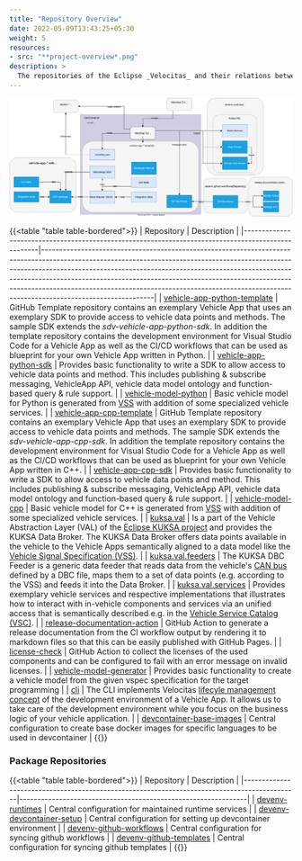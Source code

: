 ```yaml
---
title: "Repository Overview"
date: 2022-05-09T13:43:25+05:30
weight: 5
resources:
- src: "**project-overview*.png"
description: >
  The repositories of the Eclipse _Velocitas_ and their relations between each other
---
```


![Project Overview](./project-overview.drawio.svg)

{{<table "table table-bordered">}}
| Repository                                                                                        | Description                                                                                                                                                                                                                                                                                                                                                                                                                         |
|---------------------------------------------------------------------------------------------------|-------------------------------------------------------------------------------------------------------------------------------------------------------------------------------------------------------------------------------------------------------------------------------------------------------------------------------------------------------------------------------------------------------------------------------------|
| [vehicle-app-python-template](https://github.com/eclipse-velocitas/vehicle-app-python-template)   | GitHub Template repository contains an exemplary Vehicle App that uses an exemplary SDK to provide access to vehicle data points and methods. The sample SDK extends the _sdv-vehicle-app-python-sdk_. In addition the template repository contains the development environment for Visual Studio Code for a Vehicle App as well as the CI/CD workflows that can be used as blueprint for your own Vehicle App written in Python. |
| [vehicle-app-python-sdk](https://github.com/eclipse-velocitas/vehicle-app-python-sdk)             | Provides basic functionality to write a SDK to allow access to vehicle data points and method. This includes publishing & subscribe messaging, VehicleApp API, vehicle data model ontology and function-based query & rule support.                                                                                                                                                                                                |
| [vehicle-model-python](https://github.com/eclipse-velocitas/vehicle-model-python)                 | Basic vehicle model for Python is generated from [VSS](https://github.com/COVESA/vehicle_signal_specification/tree/master/spec) with addition of some specialized vehicle services.                                                                                                                                                                                                                                                    |
| [vehicle-app-cpp-template](https://github.com/eclipse-velocitas/vehicle-app-cpp-template)         | GitHub Template repository contains an exemplary Vehicle App that uses an exemplary SDK to provide access to vehicle data points and methods. The sample SDK extends the _sdv-vehicle-app-cpp-sdk_. In addition the template repository contains the development environment for Visual Studio Code for a Vehicle App as well as the CI/CD workflows that can be used as blueprint for your own Vehicle App written in C++.       |
| [vehicle-app-cpp-sdk](https://github.com/eclipse-velocitas/vehicle-app-cpp-sdk)                   | Provides basic functionality to write a SDK to allow access to vehicle data points and method. This includes publishing & subscribe messaging, VehicleApp API, vehicle data model ontology and function-based query & rule support.                                                                                                                                                                                                |
| [vehicle-model-cpp](https://github.com/eclipse-velocitas/vehicle-model-cpp)                       | Basic vehicle model for C++ is generated from [VSS](https://github.com/COVESA/vehicle_signal_specification/tree/master/spec) with addition of some specialized vehicle services.                                                                                                                                                                                                                                                       |
| [kuksa.val](https://github.com/eclipse/kuksa.val/tree/master/kuksa_databroker)                    | Is a part of the Vehicle Abstraction Layer (VAL) of the [Eclipse KUKSA project](https://www.eclipse.org/kuksa/) and provides the KUKSA Data Broker. The KUKSA Data Broker offers data points available in the vehicle to the Vehicle Apps semantically aligned to a data model like the [Vehicle Signal Specification (VSS)](https://covesa.github.io/vehicle_signal_specification/).                                               |
| [kuksa.val.feeders](https://github.com/eclipse/kuksa.val.feeders/tree/main/dbc2val)               | The KUKSA DBC Feeder is a generic data feeder that reads data from the vehicle's [CAN bus](https://en.wikipedia.org/wiki/CAN_bus) defined by a DBC file, maps them to a set of data points (e.g. according to the VSS) and feeds it into the Data Broker.                                                                                                                                                                           |
| [kuksa.val.services](https://github.com/eclipse/kuksa.val.services)                               | Provides exemplary vehicle services and respective implementations that illustrates how to interact with in-vehicle components and services via an unified access that is semantically described e.g. in the [Vehicle Service Catalog (VSC)](https://github.com/COVESA/vehicle_service_catalog).                                                                                                                                    |
| [release-documentation-action](https://github.com/eclipse-velocitas/release-documentation-action) | GitHub Action to generate a release documentation from the CI workflow output by rendering it to markdown files so that this can be easily published with GitHub Pages.                                                                                                                                                                                                                                                             |
| [license-check](https://github.com/eclipse-velocitas/license-check)                               | GitHub Action to collect the licenses of the used components and can be configured to fail with an error message on invalid licenses.                                                                                                                                                                                                                                                                                               |
| [vehicle-model-generator](https://github.com/eclipse-velocitas/vehicle-model-generator)           | Provides basic functionality to create a vehicle model from the given vspec specification for the target programming                                                                                                                                                                                                                                                                                                                |
| [cli](https://github.com/eclipse-velocitas/cli)                                                   | The CLI implements Velocitas [lifecyle management concept](/docs/concepts/lifecycle_management) of the development environment of a Vehicle App. It allows us to take care of the development environment while you focus on the business logic of your vehicle application.                                                                                                                                                       |
| [devcontainer-base-images](https://github.com/eclipse-velocitas/devcontainer-base-images)         | Central configuration to create base docker images for specific languages to be used in devcontainer                                                                                                                                                                                                                                                                                                                                |
{{</table>}}

### Package Repositories

{{<table "table table-bordered">}}
| Repository                                                                                  | Description                                                   |
|---------------------------------------------------------------------------------------------|---------------------------------------------------------------|
| [devenv-runtimes](https://github.com/eclipse-velocitas/devenv-runtimes)                     | Central configuration for maintained runtime services         |
| [devenv-devcontainer-setup](https://github.com/eclipse-velocitas/devenv-devcontainer-setup) | Central configuration for setting up devcontainer environment |
| [devenv-github-workflows](https://github.com/eclipse-velocitas/devenv-github-workflows)     | Central configuration for syncing github workflows            |
| [devenv-github-templates](https://github.com/eclipse-velocitas/devenv-github-templates)     | Central configuration for syncing github templates            |
{{</table>}}
